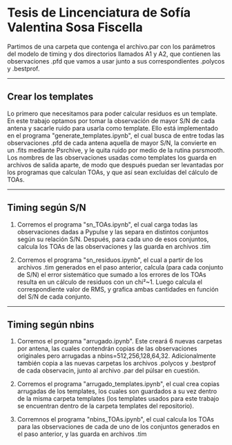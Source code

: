 # Tesis de Lincenciatura de Sofía Valentina Sosa Fiscella

Partimos de una carpeta que contenga el archivo.par con los parámetros del modelo de timing y dos directorios llamados A1 y A2, que contienen las observaciones .pfd que vamos a usar junto a sus correspondientes .polycos y .bestprof.

-----------------------------
Crear los templates
-----------------------------

Lo primero que necesitamos para poder calcular residuos es un template. En este trabajo optamos por tomar la observación de mayor S/N de cada antena y sacarle ruido para usarla como template. Ello está implementado en el programa "generate_templates.ipynb", el cual busca de entre todas las observaciones .pfd de cada antena aquella de mayor S/N, la convierte en un .fits mediante Psrchive, y le quita ruido por medio de la rutina psrsmooth. Los nombres de las observaciones usadas como templates los guarda en archivos de salida aparte, de modo que después puedan ser levantadas por los programas que calculan TOAs, y que así sean excluídas del cálculo de TOAs.

-----------------------------
Timing según S/N
-----------------------------

1) Corremos el programa "sn_TOAs.ipynb", el cual carga todas las observaciones dadas a Pypulse y las separa en distintos conjuntos según su relación S/N. Después, para cada uno de esos conjuntos, calcula los TOAs de las observaciones y las guarda en archivos .tim

2) Corremos el programa "sn_residuos.ipynb", el cual a partir de los archivos .tim generados en el paso anterior, calcula (para cada conjunto de S/N) el error sistemático que sumado a los errores de los TOAs resulta en un cálculo de residuos con un chi²~1. Luego calcula el correspondiente valor de RMS, y grafica ambas cantidades en función del S/N de cada conjunto.


-----------------------------
Timing según nbins
-----------------------------

1) Corremos el programa "arrugado.ipynb". Este creará 6 nuevas carpetas por antena, las cuales contendrán copias de las observaciones originales pero arrugadas a nbins=512,256,128,64,32. Adicionalmente también copia a las nuevas carpetas los archivos .polycos y .bestprof de cada observacin, junto al archivo .par del púlsar en cuestión.

2) Corremos el programa "arrugado_templates.ipynb", el cual crea copias arrugadas de los templates, los cuales son guardados a su vez dentro de la misma carpeta templates (los templates usados para este trabajo se encuentran dentro de la carpeta templates del repositorio).

3) Corremnos el programa "nbins_TOAs.ipynb", el cual calcula los TOAs para las observaciones de cada de uno de los conjuntos generados en el paso anterior, y las guarda en archivos .tim
